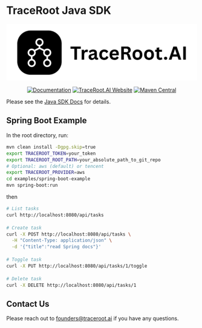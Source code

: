 # TraceRoot Java SDK

<div align="center">
  <a href="https://traceroot.ai/">
    <img src="https://raw.githubusercontent.com/traceroot-ai/traceroot/main/misc/images/traceroot_logo.png" alt="TraceRoot Logo">
  </a>
</div>

<div align="center">

[![Documentation][docs-image]][docs-url]
[![TraceRoot.AI Website][company-website-image]][company-website-url]
[![Maven Central][maven-image]][maven-url]

</div>

Please see the [Java SDK Docs](https://docs.traceroot.ai/sdk/java) for details.

## Spring Boot Example

In the root directory, run:

```bash
mvn clean install -Dgpg.skip=true
export TRACEROOT_TOKEN=your_token
export TRACEROOT_ROOT_PATH=your_absolute_path_to_git_repo
# Optional: aws (default) or tencent
export TRACEROOT_PROVIDER=aws
cd examples/spring-boot-example
mvn spring-boot:run
```

then

```bash
# List tasks
curl http://localhost:8080/api/tasks

# Create task
curl -X POST http://localhost:8080/api/tasks \
  -H "Content-Type: application/json" \
  -d '{"title":"read Spring docs"}'

# Toggle task
curl -X PUT http://localhost:8080/api/tasks/1/toggle

# Delete task
curl -X DELETE http://localhost:8080/api/tasks/1
```

## Contact Us

Please reach out to founders@traceroot.ai if you have any questions.

[company-website-image]: https://img.shields.io/badge/website-traceroot.ai-black
[company-website-url]: https://traceroot.ai
[docs-image]: https://img.shields.io/badge/docs-traceroot.ai-0dbf43
[docs-url]: https://docs.traceroot.ai
[maven-image]: https://img.shields.io/maven-central/v/ai.traceroot/traceroot-sdk-java?color=f89820
[maven-url]: http://central.sonatype.com/artifact/ai.traceroot/traceroot-sdk-java
